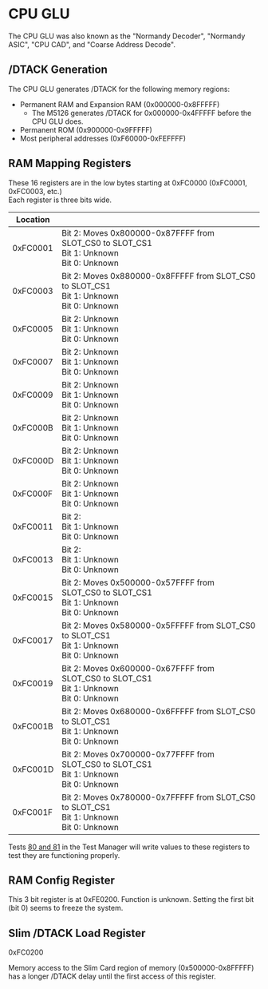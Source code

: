 # CPU GLU

The CPU GLU was also known as the "Normandy Decoder", "Normandy ASIC", "CPU CAD", and "Coarse Address Decode".

## /DTACK Generation

The CPU GLU generates /DTACK for the following memory regions:

- Permanent RAM and Expansion RAM (0x000000-0x8FFFFF)
    - The M5126 generates /DTACK for 0x000000-0x4FFFFF before the CPU GLU does.
- Permanent ROM (0x900000-0x9FFFFF)
- Most peripheral addresses (0xF60000-0xFEFFFF)

## RAM Mapping Registers

These 16 registers are in the low bytes starting at 0xFC0000 (0xFC0001, 0xFC0003, etc.)  
Each register is three bits wide.

| Location | |
| --- | --- |
| 0xFC0001 | Bit 2: Moves 0x800000-0x87FFFF from SLOT_CS0 to SLOT_CS1 <br>Bit 1: Unknown <br>Bit 0: Unknown |
| 0xFC0003 | Bit 2: Moves 0x880000-0x8FFFFF from SLOT_CS0 to SLOT_CS1 <br>Bit 1: Unknown <br>Bit 0: Unknown |
| 0xFC0005 | Bit 2: Unknown <br>Bit 1: Unknown <br>Bit 0: Unknown |
| 0xFC0007 | Bit 2: Unknown <br>Bit 1: Unknown <br>Bit 0: Unknown |
| 0xFC0009 | Bit 2: Unknown <br>Bit 1: Unknown <br>Bit 0: Unknown |
| 0xFC000B | Bit 2: Unknown <br>Bit 1: Unknown <br>Bit 0: Unknown |
| 0xFC000D | Bit 2: Unknown <br>Bit 1: Unknown <br>Bit 0: Unknown |
| 0xFC000F | Bit 2: Unknown <br>Bit 1: Unknown <br>Bit 0: Unknown |
| 0xFC0011 | Bit 2:<br>Bit 1: Unknown <br>Bit 0: Unknown |
| 0xFC0013 | Bit 2:<br>Bit 1: Unknown <br>Bit 0: Unknown |
| 0xFC0015 | Bit 2: Moves 0x500000-0x57FFFF from SLOT_CS0 to SLOT_CS1 <br>Bit 1: Unknown <br>Bit 0: Unknown |
| 0xFC0017 | Bit 2: Moves 0x580000-0x5FFFFF from SLOT_CS0 to SLOT_CS1 <br>Bit 1: Unknown <br>Bit 0: Unknown |
| 0xFC0019 | Bit 2: Moves 0x600000-0x67FFFF from SLOT_CS0 to SLOT_CS1 <br>Bit 1: Unknown <br>Bit 0: Unknown |
| 0xFC001B | Bit 2: Moves 0x680000-0x6FFFFF from SLOT_CS0 to SLOT_CS1 <br>Bit 1: Unknown <br>Bit 0: Unknown |
| 0xFC001D | Bit 2: Moves 0x700000-0x77FFFF from SLOT_CS0 to SLOT_CS1 <br>Bit 1: Unknown <br>Bit 0: Unknown |
| 0xFC001F | Bit 2: Moves 0x780000-0x7FFFFF from SLOT_CS0 to SLOT_CS1 <br>Bit 1: Unknown <br>Bit 0: Unknown |

Tests [80 and 81](TestManager.md#test-80-mapper-ram-data-test) in the Test Manager will write values to these registers to test they are functioning properly.

## RAM Config Register
This 3 bit register is at 0xFE0200. Function is unknown. Setting the first bit (bit 0) seems to freeze the system.

## Slim /DTACK Load Register

0xFC0200

Memory access to the Slim Card region of memory (0x500000-0x8FFFFF) has a longer /DTACK delay until the first access of this register.
